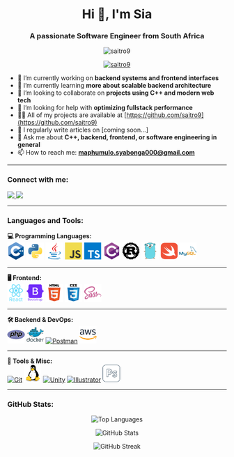 <h1 align="center">Hi 👋, I'm Sia</h1>
<h3 align="center">A passionate Software Engineer from South Africa</h3>

<p align="center">
  <img src="https://komarev.com/ghpvc/?username=saitro9&label=Profile%20views&color=0e75b6&style=flat" alt="saitro9" />
</p>

<p align="center">
  <a href="https://github.com/ryo-ma/github-profile-trophy">
    <img src="https://github-profile-trophy.vercel.app/?username=saitro9&theme=dark" alt="saitro9" />
  </a>
</p>

- 🔭 I’m currently working on **backend systems and frontend interfaces**
- 🌱 I’m currently learning **more about scalable backend architecture**
- 👯 I’m looking to collaborate on **projects using C++ and modern web tech**
- 🤝 I’m looking for help with **optimizing fullstack performance**
- 👨‍💻 All of my projects are available at [https://github.com/saitro9](https://github.com/saitro9)
- 📝 I regularly write articles on [coming soon...]
- 💬 Ask me about **C++, backend, frontend, or software engineering in general**
- 📫 How to reach me: **maphumulo.syabonga000@gmail.com**

---

<h3 align="left">Connect with me:</h3>
<p align="left">
  <a href="mailto:maphumulo.syabonga000@gmail.com">
    <img src="https://img.shields.io/badge/Gmail-D14836?style=for-the-badge&logo=gmail&logoColor=white"/>
  </a>
  <a href="https://www.linkedin.com/in/siyabonga-maphumulo-6156b3340" target="blank">
    <img src="https://img.shields.io/badge/LinkedIn-0077B5?style=for-the-badge&logo=linkedin&logoColor=white"/>
  </a>
</p>

---

<h3 align="left">Languages and Tools:</h3>

<b>💻 Programming Languages:</b><br>
<a href="#"><img src="https://raw.githubusercontent.com/devicons/devicon/master/icons/cplusplus/cplusplus-original.svg" width="40" height="40" alt="C++"/></a>
<a href="#"><img src="https://raw.githubusercontent.com/devicons/devicon/master/icons/python/python-original.svg" width="40" height="40" alt="Python"/></a>
<a href="#"><img src="https://raw.githubusercontent.com/devicons/devicon/master/icons/java/java-original.svg" width="40" height="40" alt="Java"/></a>
<a href="#"><img src="https://raw.githubusercontent.com/devicons/devicon/master/icons/javascript/javascript-original.svg" width="40" height="40" alt="JavaScript"/></a>
<a href="#"><img src="https://raw.githubusercontent.com/devicons/devicon/master/icons/typescript/typescript-original.svg" width="40" height="40" alt="TypeScript"/></a>
<a href="#"><img src="https://raw.githubusercontent.com/devicons/devicon/master/icons/csharp/csharp-original.svg" width="40" height="40" alt="C#"/></a>
<a href="#"><img src="https://raw.githubusercontent.com/devicons/devicon/master/icons/rust/rust-plain.svg" width="40" height="40" alt="Rust"/></a>
<a href="#"><img src="https://raw.githubusercontent.com/devicons/devicon/master/icons/go/go-original.svg" width="40" height="40" alt="Go"/></a>
<a href="#"><img src="https://raw.githubusercontent.com/devicons/devicon/master/icons/swift/swift-original.svg" width="40" height="40" alt="Swift"/></a>
<a href="#"><img src="https://raw.githubusercontent.com/devicons/devicon/master/icons/mysql/mysql-original-wordmark.svg" width="40" height="40" alt="SQL"/></a>

<hr>

<b>🖥️ Frontend:</b><br>
<a href="#"><img src="https://raw.githubusercontent.com/devicons/devicon/master/icons/react/react-original-wordmark.svg" width="40" height="40" alt="React"/></a>
<a href="#"><img src="https://raw.githubusercontent.com/devicons/devicon/master/icons/bootstrap/bootstrap-plain-wordmark.svg" width="40" height="40" alt="Bootstrap"/></a>
<a href="#"><img src="https://raw.githubusercontent.com/devicons/devicon/master/icons/html5/html5-original-wordmark.svg" width="40" height="40" alt="HTML"/></a>
<a href="#"><img src="https://raw.githubusercontent.com/devicons/devicon/master/icons/css3/css3-original-wordmark.svg" width="40" height="40" alt="CSS"/></a>
<a href="#"><img src="https://raw.githubusercontent.com/devicons/devicon/master/icons/sass/sass-original.svg" width="40" height="40" alt="SASS"/></a>

<hr>

<b>🛠️ Backend & DevOps:</b><br>
<a href="#"><img src="https://raw.githubusercontent.com/devicons/devicon/master/icons/php/php-original.svg" width="40" height="40" alt="PHP"/></a>
<a href="#"><img src="https://raw.githubusercontent.com/devicons/devicon/master/icons/docker/docker-original-wordmark.svg" width="40" height="40" alt="Docker"/></a>
<a href="#"><img src="https://www.vectorlogo.zone/logos/getpostman/getpostman-icon.svg" width="40" height="40" alt="Postman"/></a>
<a href="#"><img src="https://raw.githubusercontent.com/devicons/devicon/master/icons/amazonwebservices/amazonwebservices-original-wordmark.svg" width="40" height="40" alt="AWS"/></a>

<hr>

<b>🔧 Tools & Misc:</b><br>
<a href="#"><img src="https://www.vectorlogo.zone/logos/git-scm/git-scm-icon.svg" width="40" height="40" alt="Git"/></a>
<a href="#"><img src="https://raw.githubusercontent.com/devicons/devicon/master/icons/linux/linux-original.svg" width="40" height="40" alt="Linux"/></a>
<a href="#"><img src="https://www.vectorlogo.zone/logos/unity3d/unity3d-icon.svg" width="40" height="40" alt="Unity"/></a>
<a href="#"><img src="https://www.vectorlogo.zone/logos/adobe_illustrator/adobe_illustrator-icon.svg" width="40" height="40" alt="Illustrator"/></a>
<a href="#"><img src="https://raw.githubusercontent.com/devicons/devicon/master/icons/photoshop/photoshop-line.svg" width="40" height="40" alt="Photoshop"/></a>

---

<h3 align="left">GitHub Stats:</h3>

<p align="center">
  <img src="https://github-readme-stats.vercel.app/api/top-langs?username=saitro9&show_icons=true&locale=en&layout=compact&theme=dark" alt="Top Languages" />
</p>

<p align="center">
  <img src="https://github-readme-stats.vercel.app/api?username=saitro9&show_icons=true&locale=en&theme=dark" alt="GitHub Stats" />
</p>

<p align="center">
  <img src="https://github-readme-streak-stats.herokuapp.com/?user=saitro9&theme=dark" alt="GitHub Streak" />
</p>
